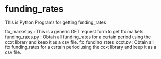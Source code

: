 # funding_rates
This is Python Programs for getting funding_rates

ftx_market.py : This is a generic GET request form to get ftx markets.
funding_rates.py : Obtain all funding_rates for a certain period using the ccxt library and keep it as a csv file.
ftx_funding_rates_ccxt.py : Obtain all ftx funding_rates for a certain period using the ccxt library and keep it as a csv file.

